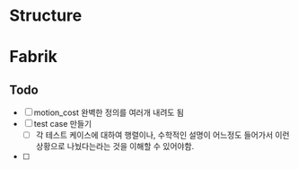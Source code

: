 # Structure

# Fabrik

## Todo
- [ ] motion_cost 완벽한 정의를 여러개 내려도 됨
- [ ] test case 만들기
  - [ ] 각 테스트 케이스에 대하여 행렬이나, 수학적인 설명이 어느정도 들어가서 이런 상황으로 나눴다는라는 것을 이해할 수 있어야함.
- [ ] 
